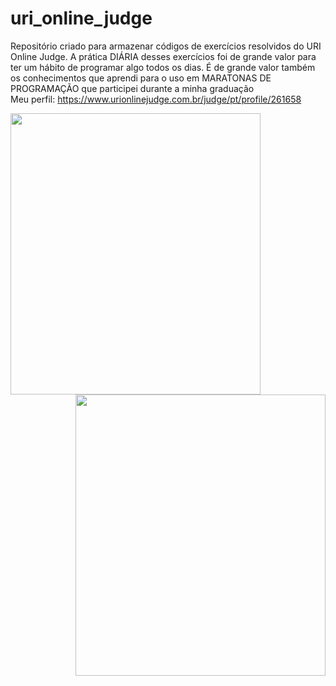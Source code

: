 # uri_online_judge

Repositório criado para armazenar códigos de exercícios resolvidos do URI Online Judge. A prática DIÁRIA desses exercícios foi de grande valor para ter um hábito de programar algo todos os dias. É de grande valor também os conhecimentos que aprendi para o uso em MARATONAS DE PROGRAMAÇÃO que participei durante a minha graduação<br>
Meu perfil: https://www.urionlinejudge.com.br/judge/pt/profile/261658
<br>

  <center>
  
  <img src="https://media.giphy.com/media/10zxDv7Hv5RF9C/giphy.gif" width="400" height="450" align="left"/> 
  <img src="https://media.giphy.com/media/l0HlFCT4uNTArsbu0/giphy.gif"width="400" height="450" align="right"/>
    </center>
